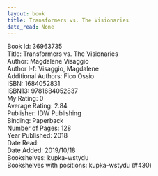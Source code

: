```yaml
---
layout: book
title: Transformers vs. The Visionaries
date_read: None
---
```


Book Id: 36963735<br />
Title: Transformers vs. The Visionaries<br />
Author: Magdalene Visaggio<br />
Author l-f: Visaggio, Magdalene<br />
Additional Authors: Fico Ossio<br />
ISBN: 1684052831<br />
ISBN13: 9781684052837<br />
My Rating: 0<br />
Average Rating: 2.84<br />
Publisher: IDW Publishing<br />
Binding: Paperback<br />
Number of Pages: 128<br />
Year Published: 2018<br />
Date Read: <br />
Date Added: 2019/10/18<br />
Bookshelves: kupka-wstydu<br />
Bookshelves with positions: kupka-wstydu (#430)<br />

